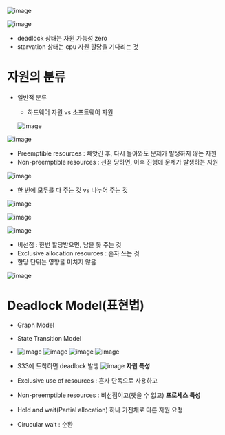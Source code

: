![image](https://github.com/youbeen2798/Deep-CS-study_for_interview/assets/62228401/22cc7de6-e69b-4990-aed5-ba10224b129f)

![image](https://github.com/youbeen2798/Deep-CS-study_for_interview/assets/62228401/e249061c-4005-46f4-ae63-65000f7e065a)
- deadlock 상태는 자원 가능성 zero
- starvation  상태는 cpu 자원 할당을 기다리는 것

<h1> 자원의 분류 </h1>

- 일반적 분류
  - 하드웨어 자원 vs 소프트웨어 자원
 
  ![image](https://github.com/youbeen2798/Deep-CS-study_for_interview/assets/62228401/e59714c7-4182-4b1e-9791-928254e03aab)

![image](https://github.com/youbeen2798/Deep-CS-study_for_interview/assets/62228401/a044541b-256c-430d-b0a5-630da169d448)
- Preemptible resources : 빼앗긴 후, 다시 돌아와도 문제가 발생하지 않는 자원
- Non-preemptible resources : 선점 당하면, 이후 진행에 문제가 발생하는 자원

![image](https://github.com/youbeen2798/Deep-CS-study_for_interview/assets/62228401/ad4ac8b8-2f75-4b2a-b32b-8d4aa4ced7f3)
- 한 번에 모두를 다 주는 것 vs 나누어 주는 것

 ![image](https://github.com/youbeen2798/Deep-CS-study_for_interview/assets/62228401/1f9a9a6c-d1fc-4e54-b36a-725a1a18292b)

![image](https://github.com/youbeen2798/Deep-CS-study_for_interview/assets/62228401/e6a9a33d-94a2-456e-93f1-04fa518f1766)

![image](https://github.com/youbeen2798/Deep-CS-study_for_interview/assets/62228401/12c16501-48e4-49c8-ad16-e59ef7f667ca)
- 비선점 : 한번 할당받으면, 남을 못 주는 것
- Exclusive allocation resources : 혼자 쓰는 것
- 할당 단위는 영향을 미치지 않음

![image](https://github.com/youbeen2798/Deep-CS-study_for_interview/assets/62228401/8df7ac4f-aae8-4413-82f3-9b055b096ca3)


<h1> Deadlock Model(표현법) </h1>

- Graph Model
- State Transition Model

- ![image](https://github.com/youbeen2798/Deep-CS-study_for_interview/assets/62228401/2fc6885c-5a9e-4172-89be-c19a14d72770)
![image](https://github.com/youbeen2798/Deep-CS-study_for_interview/assets/62228401/cc176b0e-4a3e-4c60-8e66-2c427dd03923)
![image](https://github.com/youbeen2798/Deep-CS-study_for_interview/assets/62228401/5cfd8bac-efb2-4a3e-b2e8-f15a3b893e6c)
![image](https://github.com/youbeen2798/Deep-CS-study_for_interview/assets/62228401/caa73801-98f3-43ad-8743-6bc117dabeb8)

- S33에 도착하면 deadlock 발생
![image](https://github.com/youbeen2798/Deep-CS-study_for_interview/assets/62228401/3425de25-2402-44b8-a347-8a0c40362857)
<b> 자원 특성 </b>
- Exclusive use of resources : 혼자 단독으로 사용하고
- Non-preemptible resources : 비선점이고(뺏을 수 없고)
<b> 프로세스 특성 </b>
- Hold and wait(Partial allocation) 하나 가진채로 다른 자원 요청
- Cirucular wait : 순환
